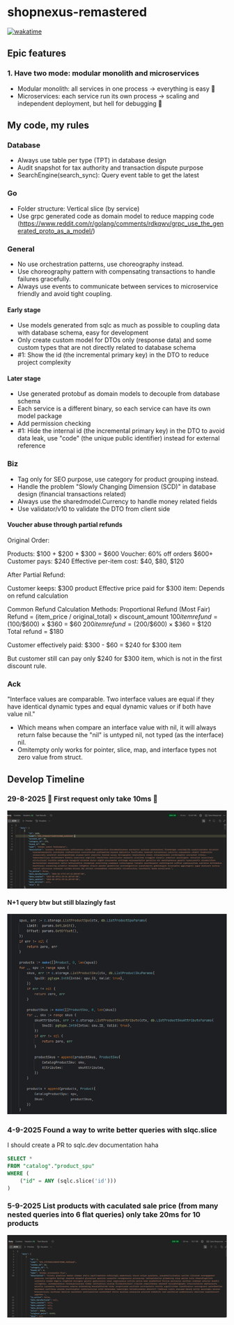 # shopnexus-remastered

[![wakatime](https://wakatime.com/badge/user/592c97c4-15ad-49cb-ac34-d607be35c524/project/79f8a24e-0fe8-417e-b42b-2009d7a4362f.svg)](https://wakatime.com/badge/user/592c97c4-15ad-49cb-ac34-d607be35c524/project/79f8a24e-0fe8-417e-b42b-2009d7a4362f)

## Epic features

### 1. Have two mode: modular monolith and microservices

- Modular monolith: all services in one process -> everything is easy 🤑
- Microservices: each service run its own process -> scaling and independent deployment, but hell for debugging 🥀

## My code, my rules

### Database

- Always use table per type (TPT) in database design
- Audit snapshot for tax authority and transaction dispute purpose
- SearchEngine(search_sync): Query event table to get the latest

### Go

- Folder structure: Vertical slice (by service)
- Use grpc generated code as domain model to reduce mapping code (<https://www.reddit.com/r/golang/comments/rdkqwv/grpc_use_the_generated_proto_as_a_model/>)

### General

- No use orchestration patterns, use choreography instead.
- Use choreography pattern with compensating transactions to handle failures gracefully.
- Always use events to communicate between services to microservice friendly and avoid tight coupling.

#### Early stage

- Use models generated from sqlc as much as possible to coupling data with database schema, easy for development
- Only create custom model for DTOs only (response data) and some custom types that are not directly related to database schema
- #1: Show the id (the incremental primary key) in the DTO to reduce project complexity

#### Later stage

- Use generated protobuf as domain models to decouple from database schema
- Each service is a different binary, so each service can have its own model package
- Add permission checking
- #1: Hide the internal id (the incremental primary key) in the DTO to avoid data leak, use "code" (the unique public identifier) instead for external reference

### Biz

- Tag only for SEO purpose, use category for product grouping instead.
- Handle the problem "Slowly Changing Dimension (SCD)" in database design (financial transactions related)
- Always use the sharedmodel.Currency to handle money related fields
- Use validator/v10 to validate the DTO from client side

#### Voucher abuse through partial refunds

Original Order:

Products: $100 + $200 + $300 = $600
Voucher: 60% off orders $600+
Customer pays: $240
Effective per-item cost: $40, $80, $120

After Partial Refund:

Customer keeps: $300 product
Effective price paid for $300 item: Depends on refund calculation

Common Refund Calculation Methods:
Proportional Refund (Most Fair)
   Refund = (item_price / original_total) × discount_amount
   $100 item refund = ($100/$600) × $360 = $60
   $200 item refund = ($200/$600) × $360 = $120
   Total refund = $180

Customer effectively paid: $300 - $60 = $240 for $300 item

But customer still can pay only $240 for $300 item, which is not in the first discount rule.

### Ack

"Interface values are comparable. Two interface values are equal if they have identical dynamic types and equal dynamic values or if both have value nil."

- Which means when compare an interface value with nil, it will always return false because the "nil" is untyped nil, not typed (as the interface) nil.
- Omitempty only works for pointer, slice, map, and interface types not zero value from struct.

## Develop Timeline

### 29-8-2025 🤑 First request only take 10ms 🤑

![img.png](images/img.png)

#### N+1 query btw but still blazingly fast

![img.png](images/img2.png)

### 4-9-2025 Found a way to write better queries with slqc.slice

I should create a PR to sqlc.dev documentation haha

```sql
SELECT *
FROM "catalog"."product_spu"
WHERE (
    ("id" = ANY (sqlc.slice('id')))
)
```

### 5-9-2025 List products with caculated sale price (from many nested queries into 6 flat queries) only take 20ms for 10 products
![img.png](images/img3.png)